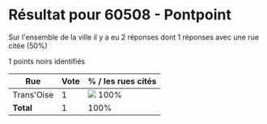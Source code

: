 # Résultat pour 60508 - Pontpoint

Sur l'ensemble de la ville il y a eu 2 réponses dont 1 réponses avec une rue citée (50%)

1 points noirs identifiés

| Rue | Vote | % / les rues cités|
|-----|------|-------------------|
| Trans'Oise | 1 | <img src="../../img/bar_100.gif" />&nbsp;100%|
| **Total** | 1 | 100%|
